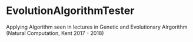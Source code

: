 # EvolutionAlgorithmTester
Applying Algorithm seen in lectures in Genetic and Evolutionary Alrgorithm (Natural Computation, Kent 2017 - 2018)
